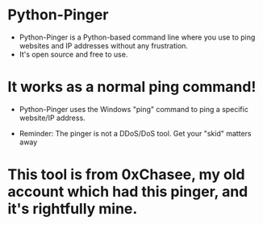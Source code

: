 # Python-Pinger

 - Python-Pinger is a Python-based command line where you use to ping websites and IP addresses without any frustration.
 - It's open source and free to use.
 
# It works as a normal ping command!
 - Python-Pinger uses the Windows "ping" command to ping a specific website/IP address.
 
 - Reminder: The pinger is not a DDoS/DoS tool. Get your "skid" matters away

# This tool is from 0xChasee, my old account which had this pinger, and it's rightfully mine.
